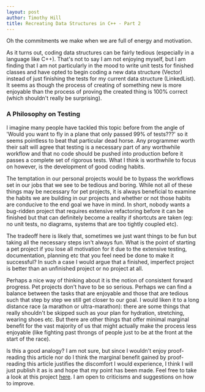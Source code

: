 ```yaml
---
layout: post
author: Timothy Hill 
title: Recreating Data Structures in C++ - Part 2
---
```


Oh the commitments we make when we are full of energy and motivation. 

As it turns out, coding data structures can be fairly tedious (especially in a language like C++). That's not to say I am not enjoying myself, but I am finding that I am not 
particularly in the mood to write unit tests for finished classes and have opted to begin coding a new data structure (Vector) instead of 
just finishing the tests for my current data structure (LinkedList). It seems as though the process of creating of something new is more
enjoyable than the process of proving the created thing is 100% correct (which shouldn't really be surprising).

### A Philosophy on Testing 

I imagine many people have tackled this topic before from the angle of 'Would you want to fly in a plane that only passed 99% of tests???'
so it seems pointless to beat that particular dead horse. Any programmer worth their salt will agree that testing is a necessary part of 
any worthwhile workflow and that no code should be pushed into production before it passes a complete set of rigorous  tests.
What I think is worthwhile to focus on however, is the development of good coding habits.

The temptation in our personal projects would be to bypass the workflows set in our jobs that we see to be tedious and boring. While 
not all of these things may be necessary for pet projects, it is always beneficial to examine the habits we are building in our projects 
and whether or not those habits are conducive to the end goal we have in mind. In short, nobody wants a bug-ridden project that requires 
extensive refactoring before it can be finished but that can definitely become a reality if shortcuts are taken (eg: no unit tests, no diagrams,
systems that are too tightly coupled etc). 

The tradeoff here is likely that, sometimes we just want things to be fun but taking all the necessary steps isn't always fun. What is the point of starting a pet project if you lose all motivation for it due to the extensive testing, documentation, planning etc that you feel need
be done to make it successful? In such a case I would argue that a finished, imperfect project is better than an unfinished project or no project at all.  

Perhaps a nice way of thinking about it is the notion of consistent forward progress. Pet projects don't have to be so serious. Perhaps we can find a balance between the tasks that are enjoyable and those that are tedious such that step by step we still get closer to our goal. I would liken it to a long distance race (a marathon or ultra-marathon): there are some things that really shouldn't be skipped such as your plan for hydration, stretching, wearing shoes etc. But there are other things that offer minimal marginal benefit for the vast majority of us that might actually make the process less enjoyable (like fighting past throngs of people just to be at the front at the start of the race). 

Is this a good analogy? I am not sure, but since I wouldn't enjoy proof-reading this article nor do I think the marginal benefit gained by proof-reading this article justifies the discomfort I would experience, I think I will just publish it as is and hope that my point has been made. 
Feel free to take a look at this project [here](https://github.com/u17112592/DataStructures). I am open to criticisms and suggestions on how to improve. 

